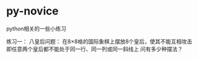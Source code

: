 # py-novice
python相关的一些小练习

练习一：
八皇后问题：
在8×8格的国际象棋上摆放8个皇后，使其不能互相攻击
即任意两个皇后都不能处于同一行、同一列或同一斜线上
问有多少种摆法？

